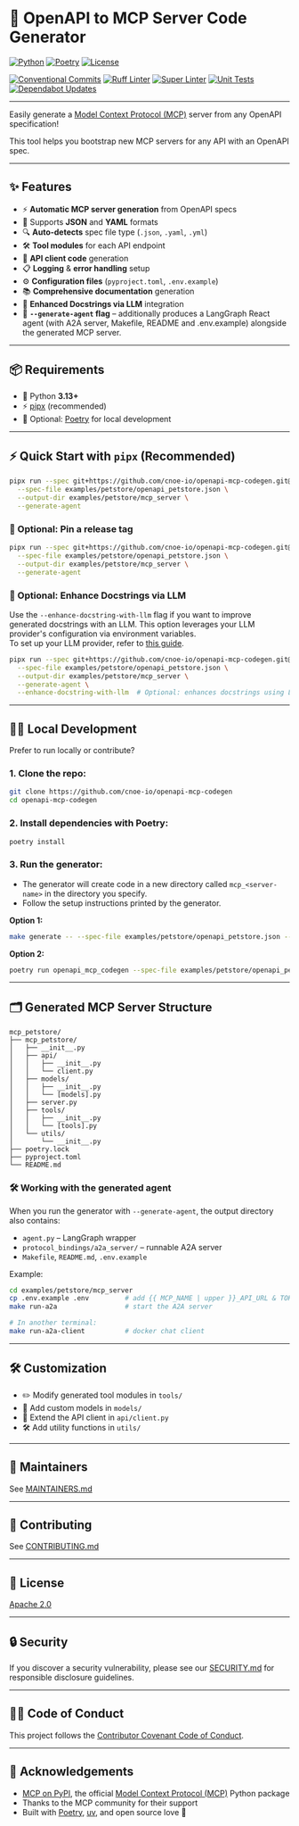# 🚀 OpenAPI to MCP Server Code Generator

[![Python](https://img.shields.io/badge/python-3.8%2B-blue?logo=python)](https://www.python.org/)
[![Poetry](https://img.shields.io/badge/poetry-1.0%2B-blueviolet?logo=python)](https://python-poetry.org/)
[![License](https://img.shields.io/badge/license-Apache%202.0-green)](LICENSE)

[![Conventional Commits](https://github.com/cnoe-io/openapi-mcp-codegen/actions/workflows/conventional_commits.yml/badge.svg)](https://github.com/cnoe-io/openapi-mcp-codegen/actions/workflows/conventional_commits.yml)
[![Ruff Linter](https://github.com/cnoe-io/openapi-mcp-codegen/actions/workflows/ruff.yml/badge.svg)](https://github.com/cnoe-io/openapi-mcp-codegen/actions/workflows/ruff.yml)
[![Super Linter](https://github.com/cnoe-io/openapi-mcp-codegen/actions/workflows/superlinter.yml/badge.svg)](https://github.com/cnoe-io/openapi-mcp-codegen/actions/workflows/superlinter.yml)
[![Unit Tests](https://github.com/cnoe-io/openapi-mcp-codegen/actions/workflows/unittest.yaml/badge.svg)](https://github.com/cnoe-io/openapi-mcp-codegen/actions/workflows/unittest.yaml)
[![Dependabot Updates](https://github.com/cnoe-io/openapi-mcp-codegen/actions/workflows/dependabot/dependabot-updates/badge.svg)](https://github.com/cnoe-io/openapi-mcp-codegen/actions/workflows/dependabot/dependabot-updates)

---

Easily generate a [Model Context Protocol (MCP)](https://modelcontextprotocol.io/introduction) server from any OpenAPI specification!

This tool helps you bootstrap new MCP servers for any API with an OpenAPI spec.

---

## ✨ Features

- ⚡ **Automatic MCP server generation** from OpenAPI specs
- 📝 Supports **JSON** and **YAML** formats
- 🔍 **Auto-detects** spec file type (`.json`, `.yaml`, `.yml`)
- 🛠️ **Tool modules** for each API endpoint
- 🤖 **API client code** generation
- 📋 **Logging** & **error handling** setup
- ⚙️ **Configuration files** (`pyproject.toml`, `.env.example`)
- 📚 **Comprehensive documentation** generation
- 🤖 **Enhanced Docstrings via LLM** integration
- 🚀 **`--generate-agent` flag** – additionally produces a LangGraph
  React agent (with A2A server, Makefile, README and .env.example)
  alongside the generated MCP server.

---

## 📦 Requirements

- 🐍 Python **3.13+**
- ⚡ [pipx](https://github.com/pipxproject/pipx) (recommended)
- 🧪 Optional: [Poetry](https://python-poetry.org/) for local development

---

## ⚡ Quick Start with `pipx` (Recommended)

```bash
pipx run --spec git+https://github.com/cnoe-io/openapi-mcp-codegen.git@main openapi_mcp_codegen \
  --spec-file examples/petstore/openapi_petstore.json \
  --output-dir examples/petstore/mcp_server \
  --generate-agent
```

### 📌 Optional: Pin a release tag

```bash
pipx run --spec git+https://github.com/cnoe-io/openapi-mcp-codegen.git@v0.1.0 openapi_mcp_codegen \
  --spec-file examples/petstore/openapi_petstore.json \
  --output-dir examples/petstore/mcp_server \
  --generate-agent
```

### 🤖 Optional: Enhance Docstrings via LLM

Use the `--enhance-docstring-with-llm` flag if you want to improve generated docstrings with an LLM. This option leverages your LLM provider's configuration via environment variables.  
To set up your LLM provider, refer to [this guide](https://cnoe-io.github.io/ai-platform-engineering/getting-started/docker-compose/configure-llms).

```bash
pipx run --spec git+https://github.com/cnoe-io/openapi-mcp-codegen.git@main openapi_mcp_codegen \
  --spec-file examples/petstore/openapi_petstore.json \
  --output-dir examples/petstore/mcp_server \
  --generate-agent \
  --enhance-docstring-with-llm  # Optional: enhances docstrings using LLM (see guide)
```

---

## 🧑‍💻 Local Development

Prefer to run locally or contribute?

### 1. **Clone the repo:**

```bash
git clone https://github.com/cnoe-io/openapi-mcp-codegen
cd openapi-mcp-codegen
```

### 2. **Install dependencies with Poetry:**

```bash
poetry install
```

### 3. **Run the generator:**

- The generator will create code in a new directory called `mcp_<server-name>` in the directory you specify.
- Follow the setup instructions printed by the generator.

**Option 1:**

```bash
make generate -- --spec-file examples/petstore/openapi_petstore.json --output-dir examples/petstore/mcp_server
```

**Option 2:**

```bash
poetry run openapi_mcp_codegen --spec-file examples/petstore/openapi_petstore.json --output-dir examples/petstore/mcp_server
```

---

## 🗂️ Generated MCP Server Structure

```text
mcp_petstore/
├── mcp_petstore/
│   ├── __init__.py
│   ├── api/
│   │   ├── __init__.py
│   │   └── client.py
│   ├── models/
│   │   ├── __init__.py
│   │   └── [models].py
│   ├── server.py
│   ├── tools/
│   │   ├── __init__.py
│   │   └── [tools].py
│   └── utils/
│       └── __init__.py
├── poetry.lock
├── pyproject.toml
└── README.md
```

### 🛠 Working with the generated agent

When you run the generator with `--generate-agent`, the output directory
also contains:

* `agent.py` – LangGraph wrapper  
* `protocol_bindings/a2a_server/` – runnable A2A server  
* `Makefile`, `README.md`, `.env.example`

Example:

```bash
cd examples/petstore/mcp_server
cp .env.example .env         # add {{ MCP_NAME | upper }}_API_URL & TOKEN
make run-a2a                 # start the A2A server

# In another terminal:
make run-a2a-client          # docker chat client
```

---

## 🛠️ Customization

- ✏️ Modify generated tool modules in `tools/`
- 🧩 Add custom models in `models/`
- 🔌 Extend the API client in `api/client.py`
- 🛠️ Add utility functions in `utils/`

---

## 👥 Maintainers

See [MAINTAINERS.md](MAINTAINERS.md)

---

## 🤝 Contributing

See [CONTRIBUTING.md](CONTRIBUTING.md)

---

## 📄 License

[Apache 2.0](LICENSE)

---

## 🔒 Security

If you discover a security vulnerability, please see our [SECURITY.md](SECURITY.md) for responsible disclosure guidelines.

---

## 🧑‍💼 Code of Conduct

This project follows the [Contributor Covenant Code of Conduct](CODE_OF_CONDUCT.md).

---

## 🙏 Acknowledgements

- [MCP on PyPI](https://pypi.org/project/mcp/), the official [Model Context Protocol (MCP)](https://modelcontextprotocol.io/) Python package
- Thanks to the MCP community for their support
- Built with [Poetry](https://python-poetry.org/), [uv](https://github.com/astral-sh/uv), and open source love 💜
